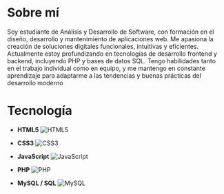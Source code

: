 # Sobre mí
Soy estudiante de Análisis y Desarrollo de Software, con formación en el diseño, desarrollo y mantenimiento de aplicaciones web. Me apasiona la creación de soluciones digitales funcionales, intuitivas y eficientes. Actualmente estoy profundizando en tecnologías de desarrollo frontend y backend, incluyendo PHP y bases de datos SQL. Tengo habilidades tanto en el trabajo individual como en equipo, y me mantengo en constante aprendizaje para adaptarme a las tendencias y buenas prácticas del desarrollo moderno


# Tecnología                                                                                                                       
 
- **HTML5**             ![HTML5](https://img.shields.io/badge/HTML5-E34F26?style=for-the-badge\&logo=html5\&logoColor=white)      

 - **CSS3**             ![CSS3](https://img.shields.io/badge/CSS3-1572B6?style=for-the-badge\&logo=css3\&logoColor=white)    

 - **JavaScript**        ![JavaScript](https://img.shields.io/badge/JavaScript-F7DF1E?style=for-the-badge\&logo=javascript\&logoColor=black) 

 - **PHP**               ![PHP](https://img.shields.io/badge/PHP-777BB4?style=for-the-badge\&logo=php\&logoColor=white)          

 - **MySQL / SQL**       ![MySQL](https://img.shields.io/badge/MySQL-4479A1?style=for-the-badge\&logo=mysql\&logoColor=white)          
